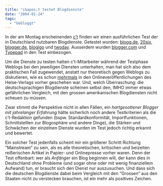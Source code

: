 ```yaml
---
title: "c&apos;t testet Blogdienste"
date: "2004-01-24"
tags:
  - "Gebloggt"
---
```


In der am Montag erscheinenden [c’t](http://heise.de/ct/) finden wir einen ausführlichen Test der in Deutschland nutzbaren Blogdienste. Getestet wurden: [blogg.de](http://blogg.de/), [20six](http://www.20six.de/), [blogger.de](http://www.blogger.de/), [blogigo](http://www.blogigo.de/) und [twoday](http://www.twoday.net/). Ausserdem wurden [blogger.com](http://www.blogger.com/) und [Typepad](http://www.typepad.com/) in den Test einbezogen.

Um die Dienste zu testen hatten c’t-Mitarbeiter während der Testphase Weblogs bei den jeweiligen Diensten unterhalten, man hat sich also dem praktischen Fall zugewendet, anstatt nur theoretisch gegen Weblogs zu diskutieren, wie es schon [mehrmals](http://www.heise.de/tp/deutsch/html/such.html?T=weblogs&ok.x=0&ok.y=0&ok=Suche+starten) in den Onlineveröffentlichungen des Heise-Verlags vorher geschehen war. Und, welch Überraschung: die deutschsprachigen Blogdienste scheinen selbst den, IMHO immer etwas gefährlichen Vergleich, mit den grossen amerikanischen Blogdiensten nicht scheuen zu müssen.

Zwar stimmt die Perspektive nicht in allen Fällen, ein _hartgesottener Blogger mit jahrelanger Erfahrung_ hätte sicherlich noch andere Testkriterien als die c’t-Redaktion gefunden (bspw. Standardkonformität, Importfunktionen, Schnittstelllen zur Blogosphäre und andere Dinge), die Stärken und Schwächen der einzelnen Dienste wurden im Test jedoch richtig erkannt und bewertet.

Ein solcher Test jedenfalls scheint mir ein größerer Schritt Richtung “Mainstream” zu sein, als es alle theoretischen, kritischen und beizeiten reißerischen Artikel in Papier- und Onlinepresse vorher waren. Denn der Test offenbart: wer als _Anfänger_ ein Blog beginnen will, der kann dies in Deutschland ohne Probleme (und sogar ohne oder mit wenig finanziellem Aufwand) tun, er braucht sich den Dienst nur auszusuchen. Und dass sich die deutschen Blogdienste dabei beim Vergleich mit den “Grossen” aus den Staaten nicht zu verstecken brauchen, ist ein mehr als positives Zeichen.
